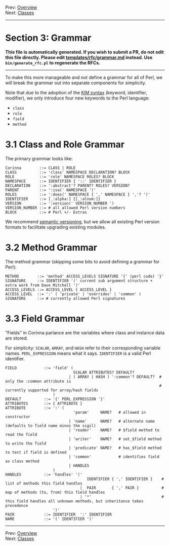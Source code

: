 Prev: [Overview](overview.md)   
Next: [Classes](classes.md)

---

# Section 3: Grammar

**This file is automatically generated. If you wish to submit a PR, do not
edit this file directly. Please edit
[templates/rfc/grammar.md](https://github.com/Ovid/Cor/tree/master/templates/rfc/grammar.md) instead. Use `bin/generate_rfc.pl` to regenerate the RFCs.**

---

To make this more manageable and not define a grammar for all of Perl, we will break the grammar out into separate components for simplicity.

Note that due to the adoption of the [KIM
syntax](https://ovid.github.io/articles/language-design-consistency.html)
(keyword, identifier, modifier), we only introduce four new keywords to the
Perl language:

* `class`
* `role`
* `field`
* `method`

# 3.1 Class and Role Grammar
The primary grammar looks like:

```
Corinna        ::= CLASS | ROLE
CLASS          ::= 'class' NAMESPACE DECLARATION? BLOCK
ROLE           ::= 'role' NAMESPACE ROLES? BLOCK
NAMESPACE      ::= IDENTIFIER { '::' IDENTIFIER }
DECLARATION    ::= ':abstract'? PARENT? ROLES? VERSION?
PARENT         ::= ':isa(' NAMESPACE ')'
ROLES          ::= ':does(' NAMESPACE { ',' NAMESPACE } ','? ')'
IDENTIFIER     ::= [_:alpha:] {[_:alnum:]}
VERSION        ::= ':version(' VERSION_NUMBER ')
VERSION_NUMBER ::= # all allowed Perl version numbers
BLOCK          ::= # Perl +/- Extras
```

We recommend [semantic versioning](https://semver.org/), but we allow all
existing Perl version formats to facilitate upgrading existing modules.

# 3.2 Method Grammar
The method grammar (skipping some bits to avoid defining a grammar for Perl):

```
METHOD        ::= 'method' ACCESS_LEVELS SIGNATURE '{' (perl code) '}'
SIGNATURE     ::= IDENTIFIER '(' current sub argument structure + extra work from Dave Mitchell ')'
ACCESS_LEVELS ::= ACCESS_LEVEL { ACCESS_LEVEL }
ACCESS_LEVEL  ::= ':' ( 'private' | 'overrides' | 'common' )
SIGNATURE     ::= # currently allowed Perl signatures
```

# 3.3 Field Grammar
"Fields" in Corinna parlance are the variables where class and instance data are stored.

For simplicity: `SCALAR`, `ARRAY`, and `HASH` refer to their corresponding variable names. `PERL_EXPRESSION` means what it says. `IDENTIFIER` is a valid Perl identifier.

```
FIELD            ::= 'field' ( 
                              SCALAR ATTRIBUTES? DEFAULT?
                            | ( ARRAY | HASH ) ':common'? DEFAULT?  # only the :common attribute is
                                                                    # currently supported for array/hash fields
                     )
DEFAULT          ::= '{' PERL_EXPRESSION '}'
ATTRIBUTES       ::= { ATTRIBUTE }
ATTRIBUTE        ::= ':' (
                              'param'     NAME?   # allowed in constructor
                            | 'name'      NAME?   # alternate name (defaults to field name minus the sigil)
                            | 'reader'    NAME?   # $field method to read the field
                            | 'writer'    NAME?   # set_$field method to write the field
                            | 'predicate' NAME?   # has_$field method to test if field is defined
                            | 'common'            # identifies field as class method
                            | HANDLES
                     )
HANDLES          ::= 'handles' '('
                                    IDENTIFIER { ',' IDENTIFIER }    # list of methods this field handles
                                 |  PAIR       { ',' PAIR }          # map of methods (to, from) this field handles
                                 | '*'                               # this field handles all unknown methods, but inheritance takes precedence
                     ')'
PAIR             ::= IDENTIFIER  ':' IDENTIFIER
NAME             ::= '(' IDENTIFIER ')'
```


---

Prev: [Overview](overview.md)   
Next: [Classes](classes.md)
